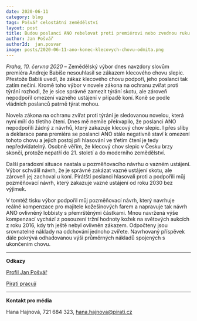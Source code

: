 ```yaml
---
date: 2020-06-11
category: blog
tags: Pošvář celostátní zemědělství
layout: post
title: Budou poslanci ANO rebelovat proti premiérovi nebo zvednou ruku pro konec klecových chovů?
author: Jan Pošvář
authorId:  jan.posvar
image: posts/2020-06-11-ano-konec-klecovych-chovu-odmita.png
---
```


*Praha, 10. června 2020* – Zemědělský výbor dnes navzdory slovům premiéra Andreje Babiše nesouhlasil se zákazem klecového chovu slepic. Přestože Babiš uvedl, že zákaz klecového chovu podpoří, jeho poslanci tak zatím nečiní. Kromě toho výbor v novele zákona na ochranu zvířat proti týrání rozhodl, že je sice správné zamezit týrání skotu, ale zároveň nepodpořil omezení vazného ustájení v případě koní. Koně se podle vládních poslanců patrně týrat mohou.

Novela zákona na ochranu zvířat proti týrání je sledovanou novelou, která nyní míří do třetího čtení. Dnes mě nemile překvapilo, že poslanci ANO nepodpořili žádný z návrhů, který zakazuje klecový chov slepic. I přes sliby a deklarace pana premiéra se poslanci ANO stále negativně staví k omezení tohoto chovu a jejich postoj při hlasování ve třetím čtení je tedy nepředvídatelný. Osobně věřím, že klecový chov slepic v Česku brzy skončí, protože nepatří do 21. století a do moderního zemědělství.

Další paradoxní situace nastala u pozměňovacího návrhu o vazném ustájení. Výbor schválil návrh, že je správné zakázat vazné ustájení skotu, ale zároveň jej zachoval u koní. Pirátští poslanci hlasovali proti a podpořili můj pozměňovací návrh, který zakazuje vazné ustájení od roku 2030 bez výjimek.

V tomtéž tisku výbor podpořil můj pozměňovací návrh, který navrhuje reálné kompenzace pro majitele kožešinových farem a napravuje tak návrh ANO ovlivněný lobbisty s přemrštěnými částkami. Mnou navržená výše kompenzací vychází z posouzení tržní hodnoty kožek na světových aukcích z roku 2016, kdy trh ještě nebyl ovlivněn zákazem. Odpočteny jsou srovnatelné náklady na odchování jednoho zvířete. Navrhovaný příspěvek dále pokrývá odhadovanou výši průměrných nákladů spojených s ukončením chovu.

---

**Odkazy**

[Profil Jan Pošvář](https://www.pirati.cz/lide/jan-posvar)

[Pirati pracují](https://piratipracuji.cz)

---

**Kontakt pro média**

Hana Hajnová, 721 684 323, <hana.hajnova@pirati.cz>
